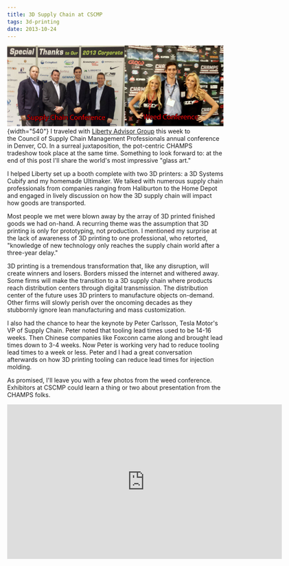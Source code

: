 ```yaml
---
title: 3D Supply Chain at CSCMP
tags: 3d-printing
date: 2013-10-24
---
```

![](/images/conference-comparison.jpg){width="540"}
I traveled with <a href="http://libertyadvisorgroup.com/">Liberty Advisor Group</a> this week to the Council of Supply Chain Management Professionals annual conference in Denver, CO. In a surreal juxtaposition, the pot-centric CHAMPS tradeshow took place at the same time. Something to look forward to: at the end of this post I'll share the world's most impressive "glass art."

I helped Liberty set up a booth complete with two 3D printers: a 3D Systems Cubify and my homemade Ultimaker. We talked with numerous supply chain professionals from companies ranging from Haliburton to the Home Depot and engaged in lively discussion on how the 3D supply chain will impact how goods are transported.

Most people we met were blown away by the array of 3D printed finished goods we had on-hand. A recurring theme was the assumption that 3D printing is only for prototyping, not production. I mentioned my surprise at the lack of awareness of 3D printing to one professional, who retorted, "knowledge of new technology only reaches the supply chain world after a three-year delay."

3D printing is a tremendous transformation that, like any disruption, will create winners and losers. Borders missed the internet and withered away. Some firms will make the transition to a 3D supply chain where products reach distribution centers through digital transmission. The distribution center of the future uses 3D printers to manufacture objects on-demand. Other firms will slowly perish over the oncoming decades as they stubbornly ignore lean manufacturing and mass customization.

I also had the chance to hear the keynote by Peter Carlsson, Tesla Motor's VP of Supply Chain. Peter noted that tooling lead times used to be 14-16 weeks. Then Chinese companies like Foxconn came along and brought lead times down to 3-4 weeks. Now Peter is working very had to reduce tooling lead times to a week or less. Peter and I had a great conversation afterwards on how 3D printing tooling can reduce lead times for injection molding.

As promised, I'll leave you with a few photos from the weed conference. Exhibitors at CSCMP could learn a thing or two about presentation from the CHAMPS folks.

<iframe src="https://www.flickr.com/photos/125050895@N02/14545097641/player/" width="640" height="360" frameborder="0" allowfullscreen webkitallowfullscreen mozallowfullscreen oallowfullscreen msallowfullscreen></iframe>
